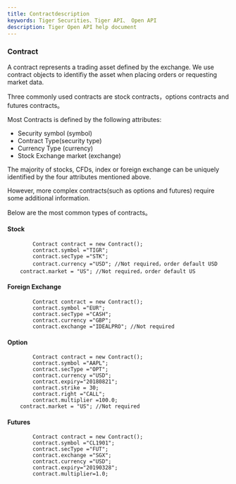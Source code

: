 ```yaml
---
title: Contractdescription
keywords: Tiger Securities、Tiger API、 Open API
description: Tiger Open API help document
---
```


### Contract

A contract represents a trading asset defined by the exchange. We use contract objects to identifiy the asset when placing orders or requesting market data.

Three commonly used contracts are stock contracts，options contracts and futures contracts。

Most Contracts is defined by the following attributes:

* Security symbol (symbol)
* Contract Type(security type)
* Currency Type (currency)
* Stock Exchange market (exchange)

The majority of stocks, CFDs, index or foreign exchange can be uniquely identified by the four attributes mentioned above.

However, more complex contracts(such as options and futures) require some additional information.

Below are the most common types of contracts。

#### Stock

```
        Contract contract = new Contract();
        contract.symbol ="TIGR";
        contract.secType ="STK";
        contract.currency ="USD"; //Not required，order default USD
	contract.market = "US"; //Not required，order default US
```


#### Foreign Exchange

```
        Contract contract = new Contract();
        contract.symbol ="EUR";
        contract.secType ="CASH";
        contract.currency ="GBP";
        contract.exchange ="IDEALPRO"; //Not required
```



#### Option

```
        Contract contract = new Contract();
        contract.symbol ="AAPL";
        contract.secType ="OPT";
        contract.currency ="USD";
        contract.expiry="20180821";
        contract.strike = 30;
        contract.right ="CALL";
        contract.multiplier =100.0;
	contract.market = "US"; //Not required
```

#### Futures

```
        Contract contract = new Contract();
        contract.symbol ="CL1901";
        contract.secType ="FUT";
        contract.exchange ="SGX";
        contract.currency ="USD";
        contract.expiry="20190328";
        contract.multiplier=1.0;
```

